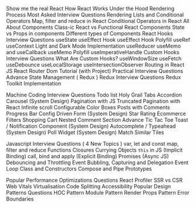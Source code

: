 Show me the real React
How React Works Under the Hood
Rendering Process
Most Asked Interview Questions
Rendering Lists and Conditional Operators
Map, filter and reduce in React
Conditional Operators in React
All About Components
Class-ic React vs Functional React Components
State vs Props in components
Different types of Components
React Hooks Interview Questions
useState
useEffect Hook
useEffect Hook Polyfill
useRef
useContext
Light and Dark Mode Implementation
useReducer
useMemo and useCallback
useMemo Polyfill
useImperativeHandle
Custom Hooks Interview Questions
What Are Custom Hooks?
useWindowSize
useFetch
useDebounce
useLocalStorage
useIntersectionObserver
Routing in React JS
React Router Dom Tutorial (with Project)
Practical Interview Questions
Advance State Management ( Redux )
Redux Interview Questions
Redux Toolkit Implementation


Machine Coding Interview Questions
Todo list
Holy Grail
Tabs
Accordion
Carousel (System Design)
Pagination with JS
Truncated Pagination with React
Infinite scroll
Configurable Color Boxes
Posts with Comments
Progress Bar
Config Driven Form (System Design)
Star Rating
Ecommerce Filters
Shopping Cart
Nested Comment Section
Advance Tic Tac Toe
Toast / Notification Component (System Design)
Autocomplete / Typeahead (System Design)
Poll Widget (System Design)
Match Similar Tiles


Javascript Interview Questions   ( 4 New Topics )
var, let and const
map, filter and reduce
Functions
Closures
Currying
Objects
`this` in JS (Implicit Binding)
call, bind and apply (Explicit Binding)
Promises (Async JS)
Debouncing and Throttling
Event Bubbling, Capturing and Delegation
Event Loop
Class and Constructors
Compose and Pipe
Prototypes

Popular Performance Optimizations Questions
React Profiler
SSR vs CSR
Web Vitals
Virtualisation
Code Splitting
Accessibility
Popular Design Patterns Questions
HOC Pattern
Module Pattern
Render Props Pattern
Error Boundaries

